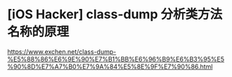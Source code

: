# [iOS Hacker] class-dump 分析类方法名称的原理
https://www.exchen.net/class-dump-%E5%88%86%E6%9E%90%E7%B1%BB%E6%96%B9%E6%B3%95%E5%90%8D%E7%A7%B0%E7%9A%84%E5%8E%9F%E7%90%86.html